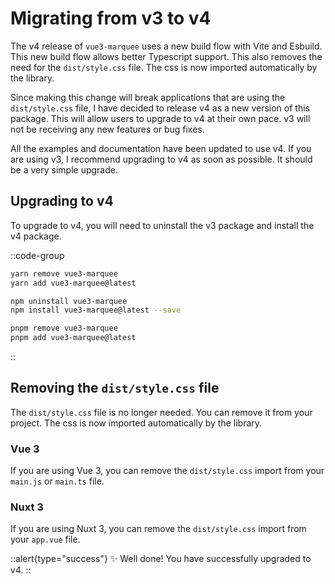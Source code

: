 # Migrating from v3 to v4

The v4 release of `vue3-marquee` uses a new build flow with Vite and Esbuild. This new build flow allows better Typescript support. This also removes the need for the `dist/style.css` file. The css is now imported automatically by the library.

Since making this change will break applications that are using the `dist/style.css` file, I have decided to release v4 as a new version of this package. This will allow users to upgrade to v4 at their own pace. v3 will not be receiving any new features or bug fixes.

All the examples and documentation have been updated to use v4. If you are using v3, I recommend upgrading to v4 as soon as possible. It should be a very simple upgrade.

## Upgrading to v4

To upgrade to v4, you will need to uninstall the v3 package and install the v4 package.

::code-group

```bash [yarn]
yarn remove vue3-marquee
yarn add vue3-marquee@latest
```

```bash [npm]
npm uninstall vue3-marquee
npm install vue3-marquee@latest --save
```

```bash [pnpm]
pnpm remove vue3-marquee
pnpm add vue3-marquee@latest
```

::

## Removing the `dist/style.css` file

The `dist/style.css` file is no longer needed. You can remove it from your project. The css is now imported automatically by the library.

### Vue 3

If you are using Vue 3, you can remove the `dist/style.css` import from your `main.js` or `main.ts` file.

### Nuxt 3

If you are using Nuxt 3, you can remove the `dist/style.css` import from your `app.vue` file.

::alert{type="success"}
✨ Well done! You have successfully upgraded to v4.
::
